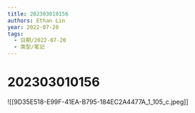```yaml
---
title: 202303010156
authors: Ethan Lin
year: 2022-07-20 
tags:
  - 日期/2022-07-20 
  - 类型/笔记 
---
```



# 202303010156





![[9D35E518-E99F-41EA-B795-184EC2A4477A_1_105_c.jpeg]]